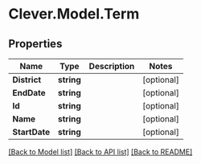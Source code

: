 # Clever.Model.Term
## Properties

Name | Type | Description | Notes
------------ | ------------- | ------------- | -------------
**District** | **string** |  | [optional] 
**EndDate** | **string** |  | [optional] 
**Id** | **string** |  | [optional] 
**Name** | **string** |  | [optional] 
**StartDate** | **string** |  | [optional] 

[[Back to Model list]](../README.md#documentation-for-models) [[Back to API list]](../README.md#documentation-for-api-endpoints) [[Back to README]](../README.md)

